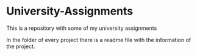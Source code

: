 # University-Assignments
This is a repository with some of my university assignments 

In the folder of every project there is a readme file with the information of the project.
